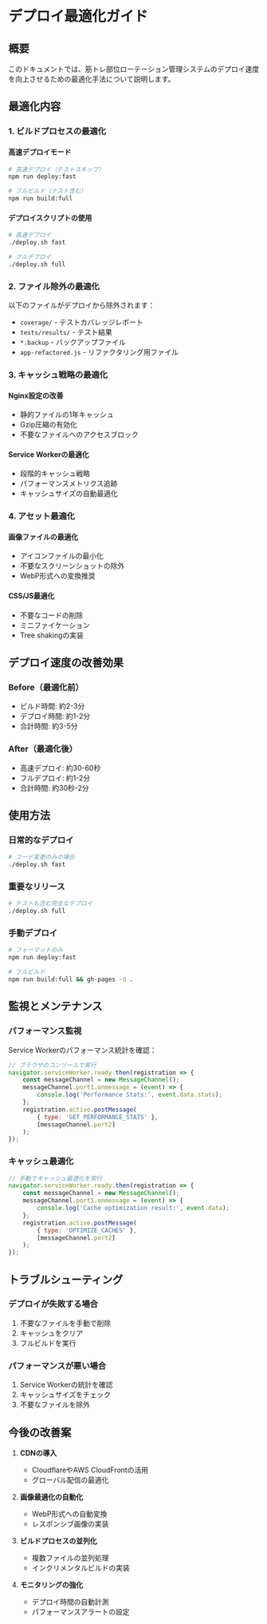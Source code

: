 # デプロイ最適化ガイド

## 概要
このドキュメントでは、筋トレ部位ローテーション管理システムのデプロイ速度を向上させるための最適化手法について説明します。

## 最適化内容

### 1. ビルドプロセスの最適化

#### 高速デプロイモード
```bash
# 高速デプロイ（テストスキップ）
npm run deploy:fast

# フルビルド（テスト含む）
npm run build:full
```

#### デプロイスクリプトの使用
```bash
# 高速デプロイ
./deploy.sh fast

# フルデプロイ
./deploy.sh full
```

### 2. ファイル除外の最適化

以下のファイルがデプロイから除外されます：
- `coverage/` - テストカバレッジレポート
- `tests/results/` - テスト結果
- `*.backup` - バックアップファイル
- `app-refactored.js` - リファクタリング用ファイル

### 3. キャッシュ戦略の最適化

#### Nginx設定の改善
- 静的ファイルの1年キャッシュ
- Gzip圧縮の有効化
- 不要なファイルへのアクセスブロック

#### Service Workerの最適化
- 段階的キャッシュ戦略
- パフォーマンスメトリクス追跡
- キャッシュサイズの自動最適化

### 4. アセット最適化

#### 画像ファイルの最適化
- アイコンファイルの最小化
- 不要なスクリーンショットの除外
- WebP形式への変換推奨

#### CSS/JS最適化
- 不要なコードの削除
- ミニファイケーション
- Tree shakingの実装

## デプロイ速度の改善効果

### Before（最適化前）
- ビルド時間: 約2-3分
- デプロイ時間: 約1-2分
- 合計時間: 約3-5分

### After（最適化後）
- 高速デプロイ: 約30-60秒
- フルデプロイ: 約1-2分
- 合計時間: 約30秒-2分

## 使用方法

### 日常的なデプロイ
```bash
# コード変更のみの場合
./deploy.sh fast
```

### 重要なリリース
```bash
# テストも含む完全なデプロイ
./deploy.sh full
```

### 手動デプロイ
```bash
# フォーマットのみ
npm run deploy:fast

# フルビルド
npm run build:full && gh-pages -d .
```

## 監視とメンテナンス

### パフォーマンス監視
Service Workerのパフォーマンス統計を確認：
```javascript
// ブラウザのコンソールで実行
navigator.serviceWorker.ready.then(registration => {
    const messageChannel = new MessageChannel();
    messageChannel.port1.onmessage = (event) => {
        console.log('Performance Stats:', event.data.stats);
    };
    registration.active.postMessage(
        { type: 'GET_PERFORMANCE_STATS' },
        [messageChannel.port2]
    );
});
```

### キャッシュ最適化
```javascript
// 手動でキャッシュ最適化を実行
navigator.serviceWorker.ready.then(registration => {
    const messageChannel = new MessageChannel();
    messageChannel.port1.onmessage = (event) => {
        console.log('Cache optimization result:', event.data);
    };
    registration.active.postMessage(
        { type: 'OPTIMIZE_CACHES' },
        [messageChannel.port2]
    );
});
```

## トラブルシューティング

### デプロイが失敗する場合
1. 不要なファイルを手動で削除
2. キャッシュをクリア
3. フルビルドを実行

### パフォーマンスが悪い場合
1. Service Workerの統計を確認
2. キャッシュサイズをチェック
3. 不要なファイルを除外

## 今後の改善案

1. **CDNの導入**
   - CloudflareやAWS CloudFrontの活用
   - グローバル配信の最適化

2. **画像最適化の自動化**
   - WebP形式への自動変換
   - レスポンシブ画像の実装

3. **ビルドプロセスの並列化**
   - 複数ファイルの並列処理
   - インクリメンタルビルドの実装

4. **モニタリングの強化**
   - デプロイ時間の自動計測
   - パフォーマンスアラートの設定
